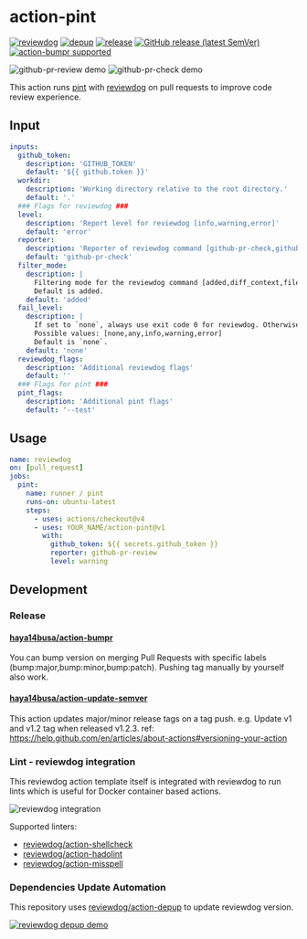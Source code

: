 # action-pint

[![reviewdog](https://github.com/MikeWhileCoding/action-pint/workflows/reviewdog/badge.svg)](https://github.com/MikeWhileCoding/action-pint/actions?query=workflow%3Areviewdog)
[![depup](https://github.com/MikeWhileCoding/action-pint/workflows/depup/badge.svg)](https://github.com/MikeWhileCoding/action-pint/actions?query=workflow%3Adepup)
[![release](https://github.com/MikeWhileCoding/action-pint/workflows/release/badge.svg)](https://github.com/MikeWhileCoding/action-pint/actions?query=workflow%3Arelease)
[![GitHub release (latest SemVer)](https://img.shields.io/github/v/release/MikeWhileCoding/action-pint?logo=github&sort=semver)](https://github.com/MikeWhileCoding/action-pint/releases)
[![action-bumpr supported](https://img.shields.io/badge/bumpr-supported-ff69b4?logo=github&link=https://github.com/haya14busa/action-bumpr)](https://github.com/haya14busa/action-bumpr)

![github-pr-review demo](https://user-images.githubusercontent.com/3797062/73162963-4b8e2b00-4132-11ea-9a3f-f9c6f624c79f.png)
![github-pr-check demo](https://user-images.githubusercontent.com/3797062/73163032-70829e00-4132-11ea-8481-f213a37db354.png)

This action runs [pint](https://github.com/laravel/pint) with [reviewdog](https://github.com/reviewdog/reviewdog) on pull requests to improve code review experience.

## Input

```yaml
inputs:
  github_token:
    description: 'GITHUB_TOKEN'
    default: '${{ github.token }}'
  workdir:
    description: 'Working directory relative to the root directory.'
    default: '.'
  ### Flags for reviewdog ###
  level:
    description: 'Report level for reviewdog [info,warning,error]'
    default: 'error'
  reporter:
    description: 'Reporter of reviewdog command [github-pr-check,github-check,github-pr-review].'
    default: 'github-pr-check'
  filter_mode:
    description: |
      Filtering mode for the reviewdog command [added,diff_context,file,nofilter].
      Default is added.
    default: 'added'
  fail_level:
    description: |
      If set to `none`, always use exit code 0 for reviewdog. Otherwise, exit code 1 for reviewdog if it finds at least 1 issue with severity greater than or equal to the given level.
      Possible values: [none,any,info,warning,error]
      Default is `none`.
    default: 'none'
  reviewdog_flags:
    description: 'Additional reviewdog flags'
    default: ''
  ### Flags for pint ###
  pint_flags:
    description: 'Additional pint flags'
    default: '--test'
```

## Usage

```yaml
name: reviewdog
on: [pull_request]
jobs:
  pint:
    name: runner / pint
    runs-on: ubuntu-latest
    steps:
      - uses: actions/checkout@v4
      - uses: YOUR_NAME/action-pint@v1
        with:
          github_token: ${{ secrets.github_token }}
          reporter: github-pr-review
          level: warning
```

## Development

### Release

#### [haya14busa/action-bumpr](https://github.com/haya14busa/action-bumpr)
You can bump version on merging Pull Requests with specific labels (bump:major,bump:minor,bump:patch).
Pushing tag manually by yourself also work.

#### [haya14busa/action-update-semver](https://github.com/haya14busa/action-update-semver)

This action updates major/minor release tags on a tag push. e.g. Update v1 and v1.2 tag when released v1.2.3.
ref: https://help.github.com/en/articles/about-actions#versioning-your-action

### Lint - reviewdog integration

This reviewdog action template itself is integrated with reviewdog to run lints
which is useful for Docker container based actions.

![reviewdog integration](https://user-images.githubusercontent.com/3797062/72735107-7fbb9600-3bde-11ea-8087-12af76e7ee6f.png)

Supported linters:

- [reviewdog/action-shellcheck](https://github.com/reviewdog/action-shellcheck)
- [reviewdog/action-hadolint](https://github.com/reviewdog/action-hadolint)
- [reviewdog/action-misspell](https://github.com/reviewdog/action-misspell)

### Dependencies Update Automation
This repository uses [reviewdog/action-depup](https://github.com/reviewdog/action-depup) to update
reviewdog version.

[![reviewdog depup demo](https://user-images.githubusercontent.com/3797062/73154254-170e7500-411a-11ea-8211-912e9de7c936.png)](https://github.com/reviewdog/action-template/pull/6)
